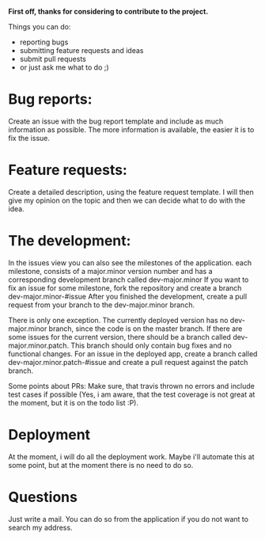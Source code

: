 __First off, thanks for considering to contribute to the project.__

Things you can do: 
- reporting bugs
- submitting feature requests and ideas
- submit pull requests
- or just ask me what to do ;)


# Bug reports:

Create an issue with the bug report template and include as much information as possible.
The more information is available, the easier it is to fix the issue.

# Feature requests:

Create a detailed description, using the feature request template.
I will then give my opinion on the topic and then we can decide what to do with the idea.



# The development:

In the issues view you can also see the milestones of the application.
each milestone, consists of a major.minor version number and has a corresponding development branch called dev-major.minor
If you want to fix an issue for some milestone, fork the repository and create a branch dev-major.minor-#issue
After you finished the development, create a pull request from your branch to the dev-major.minor branch.

There is only one exception. The currently deployed version has no dev-major.minor branch, since the code is on the master branch.
If there are some issues for the current version, there should be a branch called dev-major.minor.patch.
This branch should only contain bug fixes and no functional changes.
For an issue in the deployed app, create a branch called dev-major.minor.patch-#issue and create a pull request against the patch branch.

Some points about PRs:
Make sure, that travis thrown no errors and include test cases if possible 
(Yes, i am aware, that the test coverage is not great at the moment, but it is on the todo list :P).

# Deployment

At the moment, i will do all the deployment work. Maybe i'll automate this at some point, but at the moment there is no need to do so.

# Questions

Just write a mail. You can do so from the application if you do not want to search my address.
